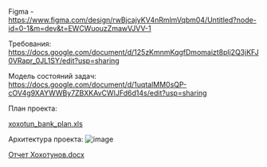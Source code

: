 Figma - https://www.figma.com/design/rwBjcajyKV4nRmlmVqbm04/Untitled?node-id=0-1&m=dev&t=EWCWuouzZmawVJVV-1

Требования: https://docs.google.com/document/d/125zKmnmKqgfDmomaizt8plj2Q3jKFJ0VRapr_0JL1SY/edit?usp=sharing

Модель состояний задач: https://docs.google.com/document/d/1uqtalMM0sQP-cOV4g9XAYWWBy7ZBXKAvCWIJFd6d14s/edit?usp=sharing

План проекта:

[xoxotun_bank_plan.xls](https://github.com/user-attachments/files/17725193/xoxotun_bank_plan.xls)

Архитектура проекта:
![image](https://github.com/user-attachments/assets/b270c0c5-5bff-4d7a-b84a-9db8e1e53b54)

[Отчет Хохотунов.docx](https://github.com/user-attachments/files/19200972/default.docx)
